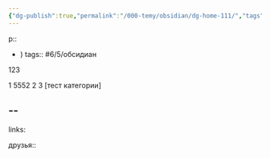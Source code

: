 ```yaml
---
{"dg-publish":true,"permalink":"/000-temy/obsidian/dg-home-111/","tags":["gardenEntry"],"created":"2025-10-19T14:23"}
---
```



р:: 
- ) tags:: #6/5/обсидиан 

123

1 5552
2
3
[тест категории]



## --
links: 

друзья::
